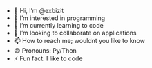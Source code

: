 - 👋 Hi, I’m @exbizit
- 👀 I’m interested in programming
- 🌱 I’m currently learning to code
- 💞️ I’m looking to collaborate on applications
- 📫 How to reach me; wouldnt you like to know
- 😄 Pronouns: Py/Thon
- ⚡ Fun fact: I like to code

<!---
exbizit/exbizit is a ✨ special ✨ repository because its `README.md` (this file) appears on your GitHub profile.
You can click the Preview link to take a look at your changes.
--->
